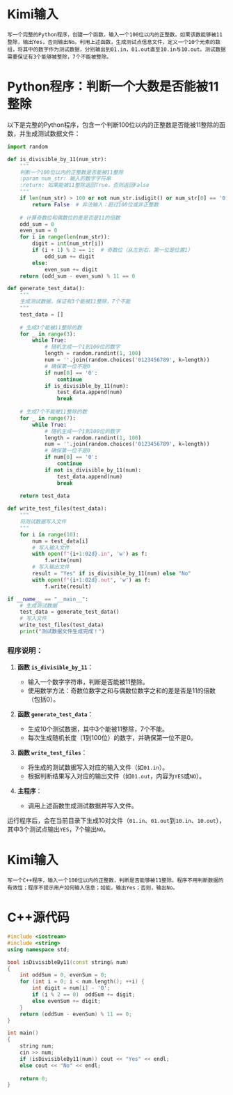 # Kimi输入

```
写一个完整的Python程序，创建一个函数，输入一个100位以内的正整数。如果该数能够被11整除，输出Yes，否则输出No。利用上述函数，生成测试点信息文件，定义一个10个元素的数组，将其中的数字作为测试数据，分别输出到01.in，01.out直至10.in与10.out。测试数据需要保证有3个能够被整除，7个不能被整除。
```



# Python程序：判断一个大数是否能被11整除

以下是完整的Python程序，包含一个判断100位以内的正整数是否能被11整除的函数，并生成测试数据文件：

```python
import random

def is_divisible_by_11(num_str):
    """
    判断一个100位以内的正整数是否能被11整除
    :param num_str: 输入的数字字符串
    :return: 如果能被11整除返回True，否则返回False
    """
    if len(num_str) > 100 or not num_str.isdigit() or num_str[0] == '0':
        return False  # 非法输入：超过100位或非正整数
    
    # 计算奇数位和偶数位的差是否是11的倍数
    odd_sum = 0
    even_sum = 0
    for i in range(len(num_str)):
        digit = int(num_str[i])
        if (i + 1) % 2 == 1:  # 奇数位（从左到右，第一位是位置1）
            odd_sum += digit
        else:
            even_sum += digit
    return (odd_sum - even_sum) % 11 == 0

def generate_test_data():
    """
    生成测试数据，保证有3个能被11整除，7个不能
    """
    test_data = []
    
    # 生成3个能被11整除的数
    for _ in range(3):
        while True:
            # 随机生成一个1到100位的数字
            length = random.randint(1, 100)
            num = ''.join(random.choices('0123456789', k=length))
            # 确保第一位不是0
            if num[0] == '0':
                continue
            if is_divisible_by_11(num):
                test_data.append(num)
                break
    
    # 生成7个不能被11整除的数
    for _ in range(7):
        while True:
            # 随机生成一个1到100位的数字
            length = random.randint(1, 100)
            num = ''.join(random.choices('0123456789', k=length))
            # 确保第一位不是0
            if num[0] == '0':
                continue
            if not is_divisible_by_11(num):
                test_data.append(num)
                break
    
    return test_data

def write_test_files(test_data):
    """
    将测试数据写入文件
    """
    for i in range(10):
        num = test_data[i]
        # 写入输入文件
        with open(f"{i+1:02d}.in", 'w') as f:
            f.write(num)
        # 写入输出文件
        result = "Yes" if is_divisible_by_11(num) else "No"
        with open(f"{i+1:02d}.out", 'w') as f:
            f.write(result)

if __name__ == "__main__":
    # 生成测试数据
    test_data = generate_test_data()
    # 写入文件
    write_test_files(test_data)
    print("测试数据文件生成完成！")
```

### 程序说明：
1. **函数 `is_divisible_by_11`**：
   - 输入一个数字字符串，判断是否能被11整除。
   - 使用数学方法：奇数位数字之和与偶数位数字之和的差是否是11的倍数（包括0）。

2. **函数 `generate_test_data`**：
   - 生成10个测试数据，其中3个能被11整除，7个不能。
   - 每次生成随机长度（1到100位）的数字，并确保第一位不是0。

3. **函数 `write_test_files`**：
   - 将生成的测试数据写入对应的输入文件（如`01.in`）。
   - 根据判断结果写入对应的输出文件（如`01.out`，内容为`YES`或`NO`）。

4. **主程序**：
   - 调用上述函数生成测试数据并写入文件。

运行程序后，会在当前目录下生成10对文件（`01.in`、`01.out`到`10.in`、`10.out`），其中3个测试点输出`YES`，7个输出`NO`。

# Kimi输入

```
写一个C++程序，输入一个100位以内的正整数，判断是否能够被11整除。程序不用判断数据的有效性；程序不提示用户如何输入信息；如能，输出Yes；否则，输出No。
```

#  C++源代码

```cpp
#include <iostream>
#include <string>
using namespace std;

bool isDivisibleBy11(const string& num) 
{
    int oddSum = 0, evenSum = 0;
    for (int i = 0; i < num.length(); ++i) {
        int digit = num[i] - '0';
        if (i % 2 == 0)  oddSum += digit;
        else evenSum += digit;
    }
    return (oddSum - evenSum) % 11 == 0;
}

int main() 
{
    string num;
    cin >> num;
    if (isDivisibleBy11(num)) cout << "Yes" << endl;
    else cout << "No" << endl;
    
    return 0;
}
```

